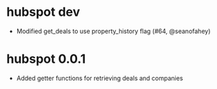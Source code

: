 # hubspot dev

* Modified get_deals to use property_history flag (#64, @seanofahey)

# hubspot 0.0.1

* Added getter functions for retrieving deals and companies
